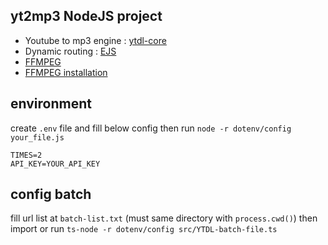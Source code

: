 ## yt2mp3 NodeJS project
- Youtube to mp3 engine : [ytdl-core](https://github.com/fent/node-ytdl-core)
- Dynamic routing : [EJS](https://ejs.co/)
- [FFMPEG](https://www.npmjs.com/package/ffmpeg)
- [FFMPEG installation](http://www.ffmpeg.org/download.html)

## environment

create `.env` file and fill below config then run `node -r dotenv/config your_file.js`

```properties
TIMES=2
API_KEY=YOUR_API_KEY
```

## config batch

fill url list at `batch-list.txt` (must same directory with `process.cwd()`) then import or run `ts-node -r dotenv/config src/YTDL-batch-file.ts`
